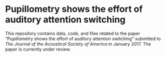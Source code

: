 # Pupillometry shows the effort of auditory attention switching

This repository contains data, code, and files related to the paper
“Pupillometry shows the effort of auditory attention switching” submitted to
_The Journal of the Acoustical Society of America_ in January 2017.  The paper
is currently under review.
